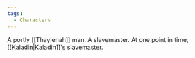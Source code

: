 ```yaml
---
tags:
  - Characters
---
```


A portly [[Thaylenah]] man.
A slavemaster. At one point in time, [[Kaladin|Kaladin]]'s slavemaster.